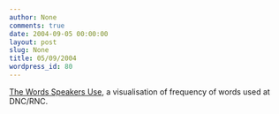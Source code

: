 ```yaml
---
author: None
comments: true
date: 2004-09-05 00:00:00
layout: post
slug: None
title: 05/09/2004
wordpress_id: 80
---
```


[The Words Speakers Use](http://graphics7.nytimes.com/images/2004/09/02/politics/campaign/nat_02WORDS.gif), a visualisation of frequency of words used at DNC/RNC.
